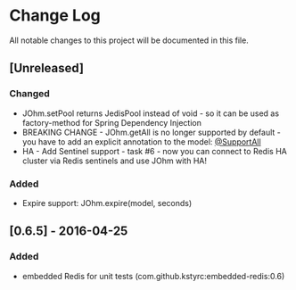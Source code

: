 # Change Log
All notable changes to this project will be documented in this file.

## [Unreleased]
### Changed
- JOhm.setPool returns JedisPool instead of void - so it can be used as factory-method for Spring Dependency Injection
- BREAKING CHANGE - JOhm.getAll is no longer supported by default - you have to add an explicit annotation to the model: [@SupportAll](src/main/java/redis/clients/johm/SupportAll.java)
- HA - Add Sentinel support - task #6 - now you can connect to Redis HA cluster via Redis sentinels and use JOhm with HA!

### Added
- Expire support: JOhm.expire(model, seconds)

## [0.6.5] - 2016-04-25
### Added
- embedded Redis for unit tests (com.github.kstyrc:embedded-redis:0.6)